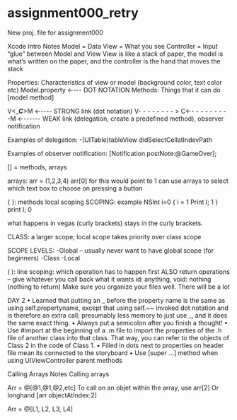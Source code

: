 assignment000_retry
===================

New proj. file for assignment000

Xcode Intro Notes
Model = Data
View = What you see
Controller = Input “glue” between Model and View
View is like a stack of paper, the model is what’s written on the paper, and the controller is the hand that moves the stack

Properties: Characteristics of view or model (background color, text color etc)
	Model.property ←--- DOT NOTATION
Methods: Things that it can do 
[model method] 

V<______________C_____________>M ←---- STRONG link (dot notation)
V- - - -  - - - - > C←- - - - - - - - -M ←------ WEAK link (delegation, create a predefined method), observer notification

Examples of delegation:
-(UITable)tableView didSelectCellatIndevPath

Examples of observer notification:
[Notification postNote:@GameOver];

[] = methods, arrays  

arrays: arr = (1,2,3,4)
	arr[0] for this would point to 1
	can use arrays to select which text box to choose on pressing a button

{ }: methods local scoping
SCOPING:  example
	NSInt i=0
{
i = 1
Print I; 1
}
print I; 0 
 
what happens in vegas (curly brackets) stays in the curly brackets.

CLASS: a larger scope; local scope takes priority over class scope

SCOPE LEVELS:
-Global – usually never want to have global scope (for beginners)
-Class
-Local

( ): line scoping: which operation has to happen first
      ALSO return operations – give whatever you call back what it wants
	id: anything,  void: nothing (nothing to return)
Make sure you organize your files well. There will be a lot

DAY 2
•	Learned that putting an _ before the property name is the same as using self.propertyname, except that using self.~~ invoked dot notation and is therefore an extra call; presumably less memory to just use _, and it does the same exact thing.
•	Always put a semicolon after you finish a thought!
•	Use #import at the beginning of a .m file to import the properties of the .h file of another class into that class. That way, you can refer to the objects of Class 2 in the code of Class 1.
•	Filled in dots next to properties on header file mean its connected to the storyboard
•	Use [super …] method when using UIViewController parent methods

Calling Arrays Notes
Calling arrays

Arr = @[@1,@1,@2,etc]
To call on an objet within the array, use arr[2]
Or longhand [arr objectAtIndex:2]

Arr = @[L1, L2, L3, L4]


